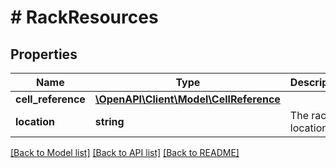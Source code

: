 # # RackResources

## Properties

Name | Type | Description | Notes
------------ | ------------- | ------------- | -------------
**cell_reference** | [**\OpenAPI\Client\Model\CellReference**](CellReference.md) |  | [optional]
**location** | **string** | The rack location | [optional]

[[Back to Model list]](../../README.md#models) [[Back to API list]](../../README.md#endpoints) [[Back to README]](../../README.md)
